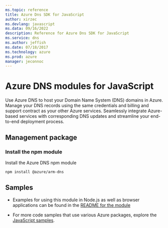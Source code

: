 ```yaml
---
ms.topic: reference
title: Azure Dns SDK for JavaScript
author: xirzec
ms.devlang: javascript
ms.data: 09/16/2022
description: Reference for Azure Dns SDK for JavaScript
ms.service: dns
ms.author: jeffish
ms.date: 07/18/2017
ms.technology: azure
ms.prod: azure
manager: jeconnoc
---
```

# Azure DNS modules for JavaScript

Use Azure DNS to host your Domain Name System (DNS) domains in Azure. Manage your DNS records using the same credentials and billing and support contract as your other Azure services. Seamlessly integrate Azure-based services with corresponding DNS updates and streamline your end-to-end deployment process.

## Management package

### Install the npm module

Install the Azure DNS npm module

```bash
npm install @azure/arm-dns
```

## Samples

* Examples for using this module in Node.js as well as browser applications can be found in the [README for the module](https://www.npmjs.com/package/@azure/arm-dns)

* For more code samples that use various Azure packages, explore the [JavaScript samples](https://docs.microsoft.com/samples/browse/?languages=javascript).